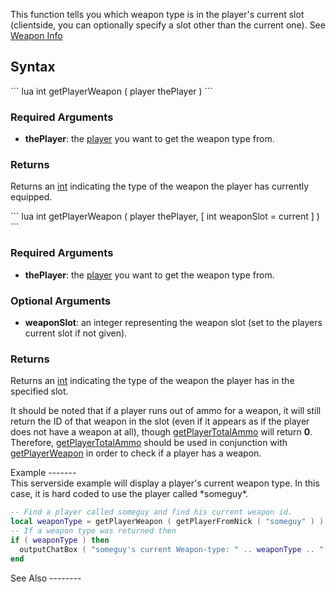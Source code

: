 This function tells you which weapon type is in the player's current slot (clientside, you can optionally specify a slot other than the current one). See [Weapon Info](/docs/weapon.md "wikilink")

Syntax
------

<section name="Server" class="server" show="true">
``` lua
int getPlayerWeapon ( player thePlayer )
```

### Required Arguments

-   **thePlayer**: the [player](/docs/player.md "wikilink") you want to get the weapon type from.

### Returns

Returns an [int](/docs/int.md "wikilink") indicating the type of the weapon the player has currently equipped.

</section>
<section name="Client" class="client" show="true">
``` lua
int getPlayerWeapon ( player thePlayer, [ int weaponSlot = current ] )
```

### Required Arguments

-   **thePlayer**: the [player](/docs/player.md "wikilink") you want to get the weapon type from.

### Optional Arguments

-   **weaponSlot**: an integer representing the weapon slot (set to the players current slot if not given).

### Returns

Returns an [int](/docs/int.md "wikilink") indicating the type of the weapon the player has in the specified slot.

It should be noted that if a player runs out of ammo for a weapon, it will still return the ID of that weapon in the slot (even if it appears as if the player does not have a weapon at all), though [getPlayerTotalAmmo](/docs/getplayertotalammo.md "wikilink") will return **0**. Therefore, [getPlayerTotalAmmo](/docs/getplayertotalammo.md "wikilink") should be used in conjunction with [getPlayerWeapon](/docs/getplayerweapon.md "wikilink") in order to check if a player has a weapon.

</section>
Example
-------

<section name="Example" class="server" show="true">
This serverside example will display a player's current weapon type. In this case, it is hard coded to use the player called *someguy*.

``` lua
-- Find a player called someguy and find his current weapon id.
local weaponType = getPlayerWeapon ( getPlayerFromNick ( "someguy" ) )
-- If a weapon type was returned then
if ( weaponType ) then
  outputChatBox ( "someguy's current Weapon-type: " .. weaponType .. "." ) -- Display the weapon type in the chat box
end
```

</section>
See Also
--------
